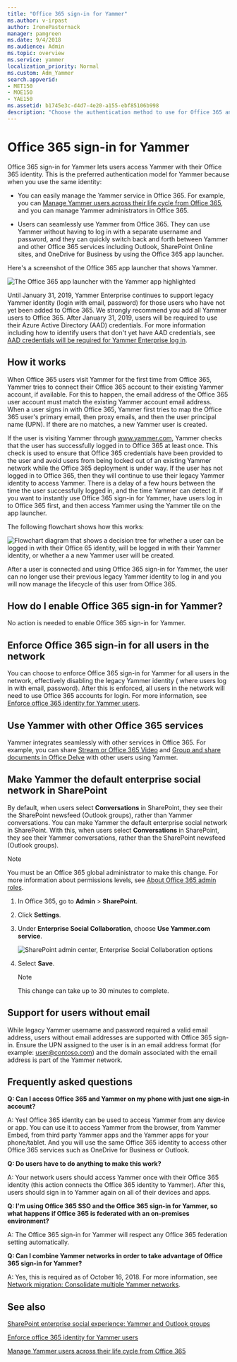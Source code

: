 ```yaml
---
title: "Office 365 sign-in for Yammer"
ms.author: v-irpast
author: IrenePasternack
manager: pamgreen
ms.date: 9/4/2018
ms.audience: Admin
ms.topic: overview
ms.service: yammer
localization_priority: Normal
ms.custom: Adm_Yammer
search.appverid:
- MET150
- MOE150
- YAE150
ms.assetid: b1745e3c-d4d7-4e20-a155-ebf85106b998
description: "Choose the authentication method to use for Office 365 and Yammer: directory sync, single sign-on (SSO), or Office 365 sign-in for Yammer. Add Yammer to the Office 365 navigation bar."
---
```


# Office 365 sign-in for Yammer

Office 365 sign-in for Yammer lets users access Yammer with their Office 365 identity. This is the preferred authentication model for Yammer because when you use the same identity: 
  
- You can easily manage the Yammer service in Office 365. For example, you can [Manage Yammer users across their life cycle from Office 365](manage-users-across-their-lifecycle.md), and you can manage Yammer administrators in Office 365.
    
- Users can seamlessly use Yammer from Office 365. They can use Yammer without having to log in with a separate username and password, and they can quickly switch back and forth between Yammer and other Office 365 services including Outlook, SharePoint Online sites, and OneDrive for Business by using the Office 365 app launcher.
    
Here's a screenshot of the Office 365 app launcher that shows Yammer.
  
![The Office 365 app launcher with the Yammer app highlighted](../media/2a9e4707-3671-411d-81c1-723fcdd2b483.png)
  
Until January 31, 2019, Yammer Enterprise continues to support legacy Yammer identity (login with email, password) for those users who have not yet been added to Office 365. We strongly recommend you add all Yammer users to Office 365. After January 31, 2019, users will be required to use their Azure Active Directory (AAD) credentials. For more information including how to identify users that don't yet have AAD credentials, see [AAD credentials will be required for Yammer Enterprise log in](aad-account-required.md).
  
## How it works

When Office 365 users visit Yammer for the first time from Office 365, Yammer tries to connect their Office 365 account to their existing Yammer account, if available. For this to happen, the email address of the Office 365 user account must match the existing Yammer account email address. When a user signs in with Office 365, Yammer first tries to map the Office 365 user's primary email, then proxy emails, and then the user principal name (UPN). If there are no matches, a new Yammer user is created.
  
If the user is visiting Yammer through www.yammer.com, Yammer checks that the user has successfully logged in to Office 365 at least once. This check is used to ensure that Office 365 credentials have been provided to the user and avoid users from being locked out of an existing Yammer network while the Office 365 deployment is under way. If the user has not logged in to Office 365, then they will continue to use their legacy Yammer identity to access Yammer. There is a delay of a few hours between the time the user successfully logged in, and the time Yammer can detect it. If you want to instantly use Office 365 sign-in for Yammer, have users log in to Office 365 first, and then access Yammer using the Yammer tile on the app launcher.
  
The following flowchart shows how this works:
  
![Flowchart diagram that shows a decision tree for whether a user can be logged in with their Office 65 identity, will be logged in with their Yammer identity, or whether a a new Yammer user will be created.](../media/31216e5e-721c-4227-9d0d-a050e3359823.png)
  
After a user is connected and using Office 365 sign-in for Yammer, the user can no longer use their previous legacy Yammer identity to log in and you will now manage the lifecycle of this user from Office 365.
  
## How do I enable Office 365 sign-in for Yammer?

No action is needed to enable Office 365 sign-in for Yammer.
  
## Enforce Office 365 sign-in for all users in the network

You can choose to enforce Office 365 sign-in for Yammer for all users in the network, effectively disabling the legacy Yammer identity ( where users log in with email, password). After this is enforced, all users in the network will need to use Office 365 accounts for login. For more information, see [Enforce office 365 identity for Yammer users](../configure-your-yammer-network/enforce-office-365-identity.md).
  
## Use Yammer with other Office 365 services

Yammer integrates seamlessly with other services in Office 365. For example, you can share [Stream or Office 365 Video](https://support.office.com/article/ca1cc1a9-a615-46e1-b6a3-40dbd99939a6) and [Group and share documents in Office Delve](https://support.office.com/article/da0c5804-01ef-4edd-8b87-e576b19bef3e#BKMK_WorkTogetherByUsingYammer) with other users using Yammer. 
  
## Make Yammer the default enterprise social network in SharePoint

By default, when users select **Conversations** in SharePoint, they see their the SharePoint newsfeed (Outlook groups), rather than Yammer conversations. You can make Yammer the default enterprise social network in SharePoint. With this, when users select **Conversations** in SharePoint, they see their Yammer conversations, rather than the SharePoint newsfeed (Outlook groups). 
  
> [!NOTE]
> You must be an Office 365 global administrator to make this change. For more information about permissions levels, see [About Office 365 admin roles](https://support.office.com/article/DA585EEA-F576-4F55-A1E0-87090B6AAA9D). 
  
1. In Office 365, go to **Admin** \> **SharePoint**.
    
2. Click **Settings**.
    
3. Under **Enterprise Social Collaboration**, choose **Use Yammer.com service**.
    
    ![SharePoint admin center, Enterprise Social Collaboration options](../media/c89f672f-be20-4b71-9719-7acfa03162b8.png)
  
4. Select **Save**.
    
    > [!NOTE]
    > This change can take up to 30 minutes to complete. 
  
## Support for users without email

While legacy Yammer username and password required a valid email address, users without email addresses are supported with Office 365 sign-in. Ensure the UPN assigned to the user is in an email address format (for example: user@contoso.com) and the domain associated with the email address is part of the Yammer network.
  
## Frequently asked questions

**Q: Can I access Office 365 and Yammer on my phone with just one sign-in account?**
    
A: Yes! Office 365 identity can be used to access Yammer from any device or app. You can use it to access Yammer from the browser, from Yammer Embed, from third party Yammer apps and the Yammer apps for your phone/tablet. And you will use the same Office 365 identity to access other Office 365 services such as OneDrive for Business or Outlook.
    
**Q: Do users have to do anything to make this work?**

A: Your network users should access Yammer once with their Office 365 identity (this action connects the Office 365 identity to Yammer). After this, users should sign in to Yammer again on all of their devices and apps.
    
**Q: I'm using Office 365 SSO and the Office 365 sign-in for Yammer, so what happens if Office 365 is federated with an on-premises environment?**

A: The Office 365 sign-in for Yammer will respect any Office 365 federation setting automatically.
    
**Q: Can I combine Yammer networks in order to take advantage of Office 365 sign-in for Yammer?**

A: Yes, this is required as of October 16, 2018. For more information, see [Network migration: Consolidate multiple Yammer networks](../configure-your-yammer-network/consolidate-multiple-yammer-networks.md).
    
## See also

[SharePoint enterprise social experience: Yammer and Outlook groups](../integrate-yammer-with-other-apps/yammer-and-newsfeed.md)
    
[Enforce office 365 identity for Yammer users](../configure-your-yammer-network/enforce-office-365-identity.md)
    
[Manage Yammer users across their life cycle from Office 365](manage-users-across-their-lifecycle.md)